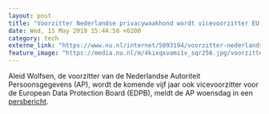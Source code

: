 ```yaml
---
layout: post
title: "Voorzitter Nederlandse privacywaakhond wordt vicevoorzitter EU-verbond"
date: Wed, 15 May 2019 15:44:50 +0200
category: tech
externe_link: "https://www.nu.nl/internet/5893194/voorzitter-nederlandse-privacywaakhond-wordt-vicevoorzitter-eu-verbond.html"
feature_image: "https://media.nu.nl/m/4kixqxvami1v_sqr256.jpg/voorzitter-nederlandse-privacywaakhond-wordt-vicevoorzitter-eu-verbond.jpg"
---
```


Aleid Wolfsen, de voorzitter van de Nederlandse Autoriteit Persoonsgegevens (AP), wordt de komende vijf jaar ook vicevoorzitter voor de European Data Protection Board (EDPB), meldt de AP woensdag in een <a href="https://www.autoriteitpersoonsgegevens.nl/nl/nieuws/ap-voorzitter-aleid-wolfsen-verkozen-tot-vice-voorzitter-edpb" target="_blank">persbericht</a>.
